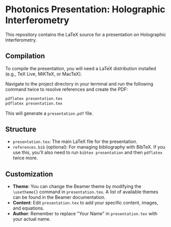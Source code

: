 # Photonics Presentation: Holographic Interferometry

This repository contains the LaTeX source for a presentation on Holographic Interferometry.

## Compilation

To compile the presentation, you will need a LaTeX distribution installed (e.g., TeX Live, MiKTeX, or MacTeX).

Navigate to the project directory in your terminal and run the following command twice to resolve references and create the PDF:

```bash
pdflatex presentation.tex
pdflatex presentation.tex
```

This will generate a `presentation.pdf` file.

## Structure

- `presentation.tex`: The main LaTeX file for the presentation.
- `references.bib` (optional): For managing bibliography with BibTeX. If you use this, you'll also need to run `bibtex presentation` and then `pdflatex` twice more.

## Customization

- **Theme**: You can change the Beamer theme by modifying the `\usetheme{}` command in `presentation.tex`. A list of available themes can be found in the Beamer documentation.
- **Content**: Edit `presentation.tex` to add your specific content, images, and equations.
- **Author**: Remember to replace "Your Name" in `presentation.tex` with your actual name. 
